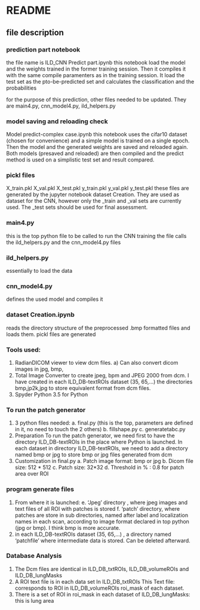 # README 

## file description

### prediction part notebook
the file name is ILD_CNN Predict part.ipynb
this notebook load the model and the weights trained in the former training session.
Then it compiles it with the same compile paramenters as in the training session.
It load the test set as the pto-be-predicted set and calculates the classification and the probabilities

for the purpose of this prediction, other files needed to be updated. They are main4.py, cnn_model4.py, ild_helpers.py


### model saving and reloading check
Model predict-complex case.ipynb
this notebook uses the cifar10 dataset (chosen for convenience) and a simple model is trained on a single epoch.
Then the model and the generated weights are saved and reloaded again. Both models (presaved and reloaded) are then compiled and the predict method is used on a simplistic test set and result compared. 


### pickl files
X_train.pkl
X_val.pkl
X_test.pkl
y_train.pkl
y_val.pkl
y_test.pkl
these files are generated by the jupyter notebook dataset Creation.
They are used as dataset for the CNN, however only the _train and _val sets are currently used.
The _test sets should be used for final assessment.

### main4.py
this is the top python file to be called to run the CNN training
the file calls the ild_helpers.py and the cnn_model4.py files

### ild_helpers.py
essentially to load the data 

### cnn_model4.py
defines the used model and compiles it

### dataset Creation.ipynb
reads the directory structure of the preprocessed .bmp formatted files and loads them.
pickl files are generated 


### Tools used:
1.	RadianDICOM viewer to view dcm files.
  a)	Can also convert dicom images in jpg, bmp,
2.	Total Image Converter to create jpeg, bpm and JPEG 2000 from dcm. I have created in each  ILD_DB-textROIs dataset (35, 65,…) the directories bmp,jp2k,jpg to store equivalent format from dcm files.
3.	Spyder Python 3.5 for Python

### To run the patch generator
1.	3 python files needed:
  a.	final.py (this is the top, parameters are defined in it, no need to touch the 2 others)
  b.	fillshape.py
  c.	generatetabc.py
2.	Preparation
  To run the patch generator, we need first to have the directory ILD_DB-textROIs in the place where Python  is launched.
  In each dataset in directory ILD_DB-textROIs, we need to add a directory named bmp or jpg to store bmp or jpg files generated from dcm
3.	Customization in final.py
  a.	Patch image format: bmp or jpg
  b.	Dicom file size: 512 * 512
  c.	Patch size: 32*32
  d.	Threshold  in % : 0.8 for patch area over ROI
  
### program generate files
1. From where it is launched:
  e.	‘Jpeg’ directory , where jpeg images and text files of all ROI with patches is stored
  f.	‘patch’ directory, where patches are store in sub directories, named after label and localization names in each scan, according to image format declared in top python (jpg or bmp). I think bmp is more accurate.
2.	in each ILD_DB-textROIs dataset (35, 65,…) , a directory named ‘patchfile’  where intermediate data is  stored. Can be deleted afterward.

### Database Analysis
1.	The Dcm files are identical in ILD_DB_txtROIs, ILD_DB_volumeROIs   and  ILD_DB_lungMasks
2.	A ROI text file is in each data set In ILD_DB_txtROIs This Text file: corresponds to ROI in ILD_DB_volumeROIs  roi_mask of each dataset.
3.	There is a set of ROI in roi_mask in each dataset of ILD_DB_lungMasks: this is lung area 


